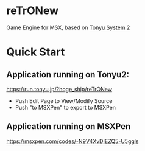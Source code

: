 # reTrONew
Game Engine for MSX, based on [Tonyu System 2](https://github.com/hoge1e3/Tonyu2)


# Quick Start

## Application running on Tonyu2:

https://run.tonyu.jp/?hoge_ship/reTrONew
- Push Edit Page to View/Modify Source
- Push "to MSXPen" to export to MSXPen

## Application running on MSXPen
https://msxpen.com/codes/-N9V4XvDIEZQ5-U5ggls

